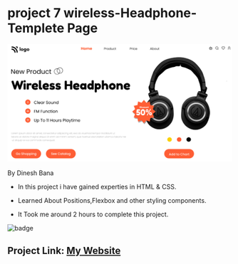 # project 7 wireless-Headphone-Templete Page

![Image](thumbnail.png)

By Dinesh Bana

- In this project i have gained experties in HTML & CSS.

- Learned About Positions,Flexbox and other styling components.

- It Took me around 2 hours to complete this project.

![badge](https://img.shields.io/badge/Crypto%20Landing%20Page-HTML%20%26%20CSS-green)

## Project Link: [My Website](https://wireless-headphone-templete.netlify.app/)
